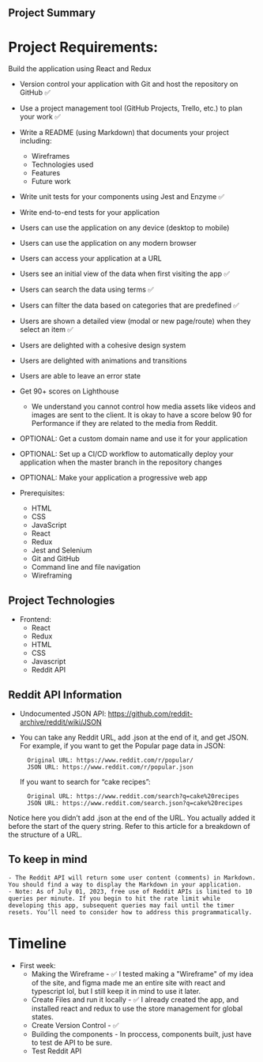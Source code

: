 ## Project Summary
# Project Requirements:
Build the application using React and Redux

- Version control your application with Git and host the repository on GitHub ✅

- Use a project management tool (GitHub Projects, Trello, etc.) to plan your work ✅

- Write a README (using Markdown) that documents your project including:
    - Wireframes
    - Technologies used
    - Features
    - Future work

- Write unit tests for your components using Jest and Enzyme ✅

- Write end-to-end tests for your application

- Users can use the application on any device (desktop to mobile)

- Users can use the application on any modern browser

- Users can access your application at a URL

- Users see an initial view of the data when first visiting the app ✅

- Users can search the data using terms ✅

- Users can filter the data based on categories that are predefined ✅

- Users are shown a detailed view (modal or new page/route) when they select an item ✅

- Users are delighted with a cohesive design system

- Users are delighted with animations and transitions

- Users are able to leave an error state

- Get 90+ scores on Lighthouse
    - We understand you cannot control how media assets like videos and images are sent to the client. It is okay to have a score below 90 for Performance if they are related to the media from Reddit.

- OPTIONAL: Get a custom domain name and use it for your application

- OPTIONAL: Set up a CI/CD workflow to automatically deploy your application when the master branch in the repository changes

- OPTIONAL: Make your application a progressive web app

- Prerequisites:
    - HTML
    - CSS
    - JavaScript
    - React
    - Redux
    - Jest and Selenium
    - Git and GitHub
    - Command line and file navigation
    - Wireframing


## Project Technologies
- Frontend: 
    - React
    - Redux
    - HTML
    - CSS
    - Javascript
    - Reddit API

## Reddit API Information
- Undocumented JSON API: https://github.com/reddit-archive/reddit/wiki/JSON
- You can take any Reddit URL, add .json at the end of it, and get JSON. For example, if you want to get the Popular page data in JSON:

        Original URL: https://www.reddit.com/r/popular/
        JSON URL: https://www.reddit.com/r/popular.json

    If you want to search for “cake recipes”:

        Original URL: https://www.reddit.com/search?q=cake%20recipes
        JSON URL: https://www.reddit.com/search.json?q=cake%20recipes

Notice here you didn’t add .json at the end of the URL. You actually added it before the start of the query string. Refer to this article for a breakdown of the structure of a URL.

## To keep in mind
    - The Reddit API will return some user content (comments) in Markdown. You should find a way to display the Markdown in your application.
    - Note: As of July 01, 2023, free use of Reddit APIs is limited to 10 queries per minute. If you begin to hit the rate limit while developing this app, subsequent queries may fail until the timer resets. You’ll need to consider how to address this programmatically.


# Timeline
- First week: 
    - Making the Wireframe - ✅
        I tested making a "Wireframe" of my idea of the site, and figma made me an entire site with react and typescript lol, but I still keep it in mind to use it later.
    - Create Files and run it locally - ✅
        I already created the app, and installed react and redux to use the store management for global states.
    - Create Version Control - ✅
    - Building the components - In proccess, components built, just have to test de API to be sure.
    - Test Reddit API